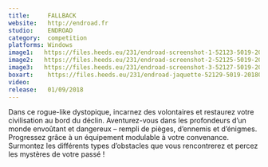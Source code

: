 ```yaml
---
title:     FALLBACK
website:   http://endroad.fr
studio:    ENDROAD
category:  competition
platforms: Windows
image1:   https://files.heeds.eu/231/endroad-screenshot-1-52123-5019-20180424-122022.png
image2:   https://files.heeds.eu/231/endroad-screenshot-2-52125-5019-20180424-122023.png
image3:   https://files.heeds.eu/231/endroad-screenshot-3-52127-5019-20180424-122023.png
boxart:    https://files.heeds.eu/231/endroad-jaquette-52129-5019-20180424-122024.jpg
video:     
release:   01/09/2018
---
```


Dans ce rogue-like dystopique, incarnez des volontaires et restaurez votre civilisation au bord du déclin. Aventurez-vous dans les profondeurs d’un monde envoûtant et dangereux – rempli de pièges, d’ennemis et d’énigmes. Progressez grâce à un équipement modulable à votre convenance. Surmontez les différents types d’obstacles que vous rencontrerez et percez les mystères de votre passé !
